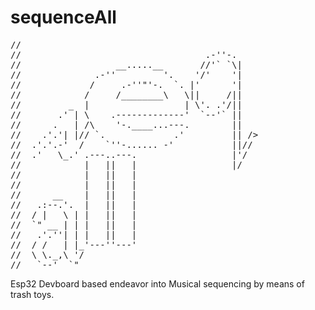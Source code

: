 # sequenceAll



<pre>
//                                              
//                                   .-''-.     
//                  __.....__       //'` `\|    
//              .-''         '.    '/'    '|    
//             /     .-''"'-.  `. |'      '|    
//            /     /________\   \||     /||    
//         _  |                  | \'. .'/||    
//       .' | \    .-------------'  `--'` ||    
//      .   | /\    '-.____...---.        ||    
//    .'.'| |// `.             .'         || />
//  .'.'.-'  /    `''-...... -'           ||//  
//  .'   \_.' .---..---.                  |'/   
//            |   ||   |                  |/    
//            |   ||   |                        
//            |   ||   |                        
//      __    |   ||   |                        
//   .:--.'.  |   ||   |                        
//  / |   \ | |   ||   |                        
//  `" __ | | |   ||   |                        
//   .'.''| | |   ||   |                        
//  / /   | |_'---''---'                        
//  \ \._,\ '/                                  
//   `--'  `"                                   
</pre>



Esp32 Devboard based endeavor into Musical sequencing by means of trash toys.
